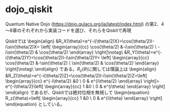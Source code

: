 # dojo_qiskit
Quantum Native Dojo (https://dojo.qulacs.org/ja/latest/index.html) の第2、4～8章のそれぞれから実装コードを選び、それらをQiskitで再現

Qiskitでは
\begin{align}
&R_X(\theta)=e^{-i(\theta/2)X}=\cos(\theta/2)I-i\sin(\theta/2)X=
\left[
\begin{array}{cc}
\cos(\theta/2) &-i\sin(\theta/2)  \\
-i\sin(\theta/2) & \cos(\theta/2)
\end{array}
\right]\notag\\
&R_Y(\theta)=e^{-i(\theta/2)Y}=\cos(\theta/2)I-i\sin(\theta/2)Y=
\left[
\begin{array}{cc}
\cos(\theta/2) &-\sin(\theta/2)  \\
\sin(\theta/2) & \cos(\theta/2)
\end{array}
\right]\notag\\
\end{align}
である。$R_z(\theta)$に関しては理論上は
\begin{align}
&R_Z(\theta)=e^{-i(\theta/2)Z}=\cos(\theta/2)I-i\sin(\theta/2)Z=\left[
\begin{array}{cc}
e^{-i\theta/2} &0  \\
0 & e^{i\theta/2}
\end{array}
\right]=
e^{-i\theta/2}\left[
\begin{array}{cc}
1 &0  \\
0 & e^{i\theta}
\end{array}
\right]
\end{align}
であるが、Qiskitでは絶対位相を無視して
\begin{equation}
R_z(\theta)=\left[
\begin{array}{cc}
1 &0  \\
0 & e^{i\theta}
\end{array}
\right]
\end{equation}
としている。

